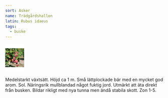 ```yaml
---
sort: Asker
name: Trädgårdshallon
latin: Rubus idaeus
tags:
  - buske
---
```


<img src="/img/rubus-idaeus-asker.jpg" width="60" data-srcset="1x, 1.5x, 2x" alt="Rubus idaeus" data-attribution="https://www.odla.nu/produkt/tradgardshallon-asker-c2">

Medelstarkt växtsätt. Höjd ca 1 m. Små lättplockade bär med en mycket god arom. Sol. Näringsrik mullblandad något fuktig jord. Utmärkt att äta direkt från busken. Bildar rikligt med nya tunna men ändå stabila skott. Zon 1-5.
